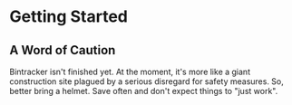 # Getting Started

## A Word of Caution

Bintracker isn't finished yet. At the moment, it's more like a giant construction site plagued by a serious disregard for safety measures. So, better bring a helmet. Save often and don't expect things to "just work".
